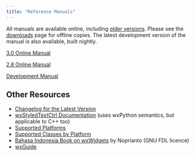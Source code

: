 ```yaml
---
title: "Reference Manuals"
---
```


All manuals are available online, including [older versions][1]. Please see
the [downloads][2] page for offline copies. The latest development version of
the manual is also available, built nightly.

[1]: https://docs.wxwidgets.org/
[2]: /downloads/

<div class="row my-3 justify-content-md-center">
  <div class="col-md-6">
    <p><a href="https://docs.wxwidgets.org/3.0/" class="btn btn-outline-primary btn-lg btn-block" role="button">3.0 Online Manual</a></p>
    <p><a href="https://docs.wxwidgets.org/2.8/" class="btn btn-outline-primary btn-lg btn-block" role="button">2.8 Online Manual</a></p>
    <p><a href="https://docs.wxwidgets.org/trunk/" class="btn btn-outline-primary btn-lg btn-block" role="button">Development Manual</a></p>
  </div>
</div>

## Other Resources

* [Changelog for the Latest Version](https://raw.githubusercontent.com/wxWidgets/wxWidgets/master/docs/changes.txt)
* [wxStyledTextCtrl Documentation](http://www.yellowbrain.com/stc/index.html) (uses wxPython semantics, but applicable to C++ too)
* [Supported Platforms](https://wiki.wxwidgets.org/Supported_Platforms)
* [Supported Classes by Platform](https://wiki.wxwidgets.org/Development:_Supported_Classes)
* [Bahasa Indonesia Book on wxWidgets](https://github.com/nopri/publication/raw/master/id-wxwidgets.pdf) by Noprianto (GNU FDL licence)
* [wxGuide](http://wxguide.sf.net/)
